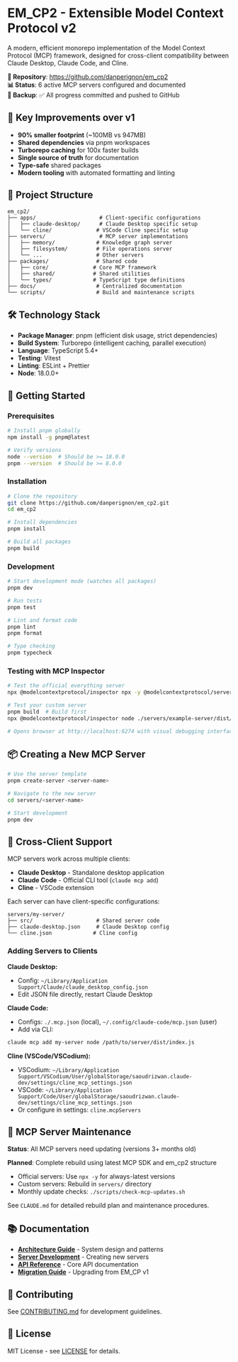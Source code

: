 # EM_CP2 - Extensible Model Context Protocol v2

A modern, efficient monorepo implementation of the Model Context Protocol (MCP) framework, designed for cross-client compatibility between Claude Desktop, Claude Code, and Cline.

**🌟 Repository**: https://github.com/danperignon/em_cp2  
**📊 Status**: 6 active MCP servers configured and documented  
**💾 Backup**: ✅ All progress committed and pushed to GitHub

## 🚀 Key Improvements over v1

- **90% smaller footprint** (~100MB vs 947MB)
- **Shared dependencies** via pnpm workspaces
- **Turborepo caching** for 100x faster builds
- **Single source of truth** for documentation
- **Type-safe** shared packages
- **Modern tooling** with automated formatting and linting

## 📁 Project Structure

```
em_cp2/
├── apps/                    # Client-specific configurations
│   ├── claude-desktop/      # Claude Desktop specific setup
│   └── cline/              # VSCode Cline specific setup
├── servers/                 # MCP server implementations
│   ├── memory/             # Knowledge graph server
│   ├── filesystem/         # File operations server
│   └── ...                 # Other servers
├── packages/               # Shared code
│   ├── core/              # Core MCP framework
│   ├── shared/            # Shared utilities
│   └── types/             # TypeScript type definitions
├── docs/                   # Centralized documentation
└── scripts/                # Build and maintenance scripts
```

## 🛠️ Technology Stack

- **Package Manager**: pnpm (efficient disk usage, strict dependencies)
- **Build System**: Turborepo (intelligent caching, parallel execution)
- **Language**: TypeScript 5.4+
- **Testing**: Vitest
- **Linting**: ESLint + Prettier
- **Node**: 18.0.0+

## 🚦 Getting Started

### Prerequisites

```bash
# Install pnpm globally
npm install -g pnpm@latest

# Verify versions
node --version  # Should be >= 18.0.0
pnpm --version  # Should be >= 8.0.0
```

### Installation

```bash
# Clone the repository
git clone https://github.com/danperignon/em_cp2.git
cd em_cp2

# Install dependencies
pnpm install

# Build all packages
pnpm build
```

### Development

```bash
# Start development mode (watches all packages)
pnpm dev

# Run tests
pnpm test

# Lint and format code
pnpm lint
pnpm format

# Type checking
pnpm typecheck
```

### Testing with MCP Inspector

```bash
# Test the official everything server
npx @modelcontextprotocol/inspector npx -y @modelcontextprotocol/server-everything stdio

# Test your custom server
pnpm build  # Build first
npx @modelcontextprotocol/inspector node ./servers/example-server/dist/index.js

# Opens browser at http://localhost:6274 with visual debugging interface
```

## 📦 Creating a New MCP Server

```bash
# Use the server template
pnpm create-server <server-name>

# Navigate to the new server
cd servers/<server-name>

# Start development
pnpm dev
```

## 🔧 Cross-Client Support

MCP servers work across multiple clients:
- **Claude Desktop** - Standalone desktop application
- **Claude Code** - Official CLI tool (`claude mcp add`)
- **Cline** - VSCode extension

Each server can have client-specific configurations:

```
servers/my-server/
├── src/                    # Shared server code
├── claude-desktop.json     # Claude Desktop config
└── cline.json             # Cline config
```

### Adding Servers to Clients

**Claude Desktop:**
- Config: `~/Library/Application Support/Claude/claude_desktop_config.json`
- Edit JSON file directly, restart Claude Desktop

**Claude Code:**
- Configs: `./.mcp.json` (local), `~/.config/claude-code/mcp.json` (user)
- Add via CLI:
```bash
claude mcp add my-server node /path/to/server/dist/index.js
```

**Cline (VSCode/VSCodium):**
- VSCodium: `~/Library/Application Support/VSCodium/User/globalStorage/saoudrizwan.claude-dev/settings/cline_mcp_settings.json`
- VSCode: `~/Library/Application Support/Code/User/globalStorage/saoudrizwan.claude-dev/settings/cline_mcp_settings.json`
- Or configure in settings: `cline.mcpServers`

## 🔄 MCP Server Maintenance

**Status**: All MCP servers need updating (versions 3+ months old)

**Planned**: Complete rebuild using latest MCP SDK and em_cp2 structure
- Official servers: Use `npx -y` for always-latest versions  
- Custom servers: Rebuild in `servers/` directory
- Monthly update checks: `./scripts/check-mcp-updates.sh`

See `CLAUDE.md` for detailed rebuild plan and maintenance procedures.

## 📚 Documentation

- **[Architecture Guide](./docs/architecture.md)** - System design and patterns
- **[Server Development](./docs/server-development.md)** - Creating new servers
- **[API Reference](./docs/api-reference.md)** - Core API documentation
- **[Migration Guide](./docs/migration-from-v1.md)** - Upgrading from EM_CP v1

## 🤝 Contributing

See [CONTRIBUTING.md](./CONTRIBUTING.md) for development guidelines.

## 📄 License

MIT License - see [LICENSE](./LICENSE) for details.